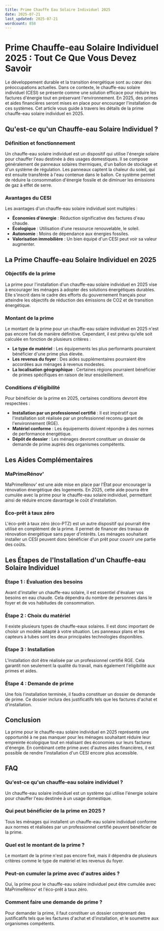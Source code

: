 ```yaml
---
title: Prime Chauffe Eau Solaire Individuel 2025
date: 2025-07-21
last_updated: 2025-07-21
wordcount: 858
---
```


# Prime Chauffe-eau Solaire Individuel 2025 : Tout Ce Que Vous Devez Savoir

Le développement durable et la transition énergétique sont au cœur des préoccupations actuelles. Dans ce contexte, le chauffe-eau solaire individuel (CESI) se présente comme une solution efficace pour réduire les factures d'énergie tout en préservant l'environnement. En 2025, des primes et aides financières seront mises en place pour encourager l'installation de ces systèmes. Cet article vous guide à travers les détails de la prime chauffe-eau solaire individuel en 2025.

## Qu'est-ce qu'un Chauffe-eau Solaire Individuel ?

### Définition et fonctionnement

Un chauffe-eau solaire individuel est un dispositif qui utilise l'énergie solaire pour chauffer l'eau destinée à des usages domestiques. Il se compose généralement de panneaux solaires thermiques, d'un ballon de stockage et d'un système de régulation. Les panneaux captent la chaleur du soleil, qui est ensuite transférée à l'eau contenue dans le ballon. Ce système permet de réduire la consommation d'énergie fossile et de diminuer les émissions de gaz à effet de serre.

### Avantages du CESI

Les avantages d'un chauffe-eau solaire individuel sont multiples :

- **Économies d'énergie** : Réduction significative des factures d'eau chaude.
- **Écologique** : Utilisation d'une ressource renouvelable, le soleil.
- **Autonomie** : Moins de dépendance aux énergies fossiles.
- **Valorisation immobilière** : Un bien équipé d'un CESI peut voir sa valeur augmenter.

## La Prime Chauffe-eau Solaire Individuel en 2025

### Objectifs de la prime

La prime pour l'installation d'un chauffe-eau solaire individuel en 2025 vise à encourager les ménages à adopter des solutions énergétiques durables. Elle s'inscrit dans le cadre des efforts du gouvernement français pour atteindre les objectifs de réduction des émissions de CO2 et de transition énergétique.

### Montant de la prime

Le montant de la prime pour un chauffe-eau solaire individuel en 2025 n'est pas encore fixé de manière définitive. Cependant, il est prévu qu'elle soit calculée en fonction de plusieurs critères :

- **Le type de matériel** : Les équipements les plus performants pourraient bénéficier d'une prime plus élevée.
- **Les revenus du foyer** : Des aides supplémentaires pourraient être accordées aux ménages à revenus modestes.
- **La localisation géographique** : Certaines régions pourraient bénéficier de primes spécifiques en raison de leur ensoleillement.

### Conditions d'éligibilité

Pour bénéficier de la prime en 2025, certaines conditions devront être respectées :

- **Installation par un professionnel certifié** : Il est impératif que l'installation soit réalisée par un professionnel reconnu garant de l'environnement (RGE).
- **Matériel conforme** : Les équipements doivent répondre à des normes de performance énergétique.
- **Dépôt de dossier** : Les ménages devront constituer un dossier de demande de prime auprès des organismes compétents.

## Les Aides Complémentaires

### MaPrimeRénov'

MaPrimeRénov' est une aide mise en place par l'État pour encourager la rénovation énergétique des logements. En 2025, cette aide pourra être cumulée avec la prime pour le chauffe-eau solaire individuel, permettant ainsi de réduire encore davantage le coût d'installation.

### Éco-prêt à taux zéro

L'éco-prêt à taux zéro (éco-PTZ) est un autre dispositif qui pourrait être utilisé en complément de la prime. Il permet de financer des travaux de rénovation énergétique sans payer d'intérêts. Les ménages souhaitant installer un CESI peuvent donc bénéficier d'un prêt pour couvrir une partie des coûts.

## Les Étapes de l'Installation d'un Chauffe-eau Solaire Individuel

### Étape 1 : Évaluation des besoins

Avant d'installer un chauffe-eau solaire, il est essentiel d'évaluer vos besoins en eau chaude. Cela dépendra du nombre de personnes dans le foyer et de vos habitudes de consommation.

### Étape 2 : Choix du matériel

Il existe plusieurs types de chauffe-eaux solaires. Il est donc important de choisir un modèle adapté à votre situation. Les panneaux plans et les capteurs à tubes sont les deux principales technologies disponibles.

### Étape 3 : Installation

L'installation doit être réalisée par un professionnel certifié RGE. Cela garantit non seulement la qualité du travail, mais également l'éligibilité aux primes et aides.

### Étape 4 : Demande de prime

Une fois l'installation terminée, il faudra constituer un dossier de demande de prime. Ce dossier inclura des justificatifs tels que les factures d'achat et d'installation.

## Conclusion

La prime pour le chauffe-eau solaire individuel en 2025 représente une opportunité à ne pas manquer pour les ménages souhaitant réduire leur empreinte écologique tout en réalisant des économies sur leurs factures d'énergie. En combinant cette prime avec d'autres aides financières, il est possible de rendre l'installation d'un CESI encore plus accessible. 

## FAQ

### Qu'est-ce qu'un chauffe-eau solaire individuel ?

Un chauffe-eau solaire individuel est un système qui utilise l'énergie solaire pour chauffer l'eau destinée à un usage domestique.

### Qui peut bénéficier de la prime en 2025 ?

Tous les ménages qui installent un chauffe-eau solaire individuel conforme aux normes et réalisées par un professionnel certifié peuvent bénéficier de la prime.

### Quel est le montant de la prime ?

Le montant de la prime n'est pas encore fixé, mais il dépendra de plusieurs critères comme le type de matériel et les revenus du foyer.

### Peut-on cumuler la prime avec d'autres aides ?

Oui, la prime pour le chauffe-eau solaire individuel peut être cumulée avec MaPrimeRénov' et l'éco-prêt à taux zéro.

### Comment faire une demande de prime ?

Pour demander la prime, il faut constituer un dossier comprenant des justificatifs tels que les factures d'achat et d'installation, et le soumettre aux organismes compétents.